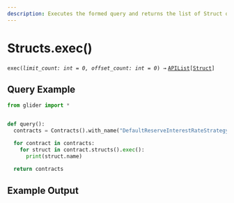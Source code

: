 ```yaml
---
description: Executes the formed query and returns the list of Struct objects.
---
```


# Structs.exec()

`exec(`_`limit_count: int = 0, offset_count: int = 0`_`) →` [`APIList`](../iterables/apilist.md)`[`[`Struct`](../struct/)`]`

## Query Example

```python
from glider import *


def query():
  contracts = Contracts().with_name("DefaultReserveInterestRateStrategy").exec(1)

  for contract in contracts:
    for struct in contract.structs().exec():
      print(struct.name)

  return contracts
```

## Example Output

<figure><img src="../../.gitbook/assets/Screenshot 2025-09-10 at 5.43.41 PM.png" alt=""><figcaption></figcaption></figure>
